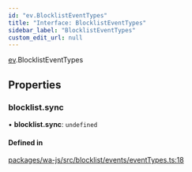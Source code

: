 ```yaml
---
id: "ev.BlocklistEventTypes"
title: "Interface: BlocklistEventTypes"
sidebar_label: "BlocklistEventTypes"
custom_edit_url: null
---
```


[ev](../namespaces/ev.md).BlocklistEventTypes

## Properties

### blocklist.sync

• **blocklist.sync**: `undefined`

#### Defined in

[packages/wa-js/src/blocklist/events/eventTypes.ts:18](https://github.com/wppconnect-team/wa-js/blob/main/src/blocklist/events/eventTypes.ts#L18)
